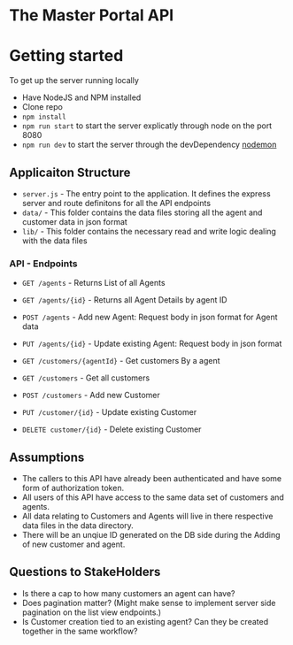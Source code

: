 # The Master Portal API

# Getting started

To get up the server running locally
- Have NodeJS and NPM installed
- Clone repo
- `npm install`
- `npm run start` to start the server explicatly through node on the port 8080
- `npm run dev` to start the server through the devDependency [nodemon](https://github.com/remy/nodemon)

## Applicaiton Structure 
- `server.js` - The entry point to the application. It defines the express server and route definitons for all the API endpoints
- `data/` - This folder contains the data files storing all the agent and customer data in json format
- `lib/` - This folder contains the necessary read and write logic dealing with the data files

### API - Endpoints

- `GET /agents` - Returns List of all Agents
- `GET /agents/{id}` - Returns all Agent Details by agent ID
- `POST /agents` - Add new Agent: Request body in json format for Agent data
- `PUT /agents/{id}` - Update existing Agent: Request body in json format

- `GET /customers/{agentId}` - Get customers By a agent
- `GET /customers` - Get all customers
- `POST /customers` - Add new Customer
- `PUT /customer/{id}` - Update existing Customer
- `DELETE customer/{id}` - Delete existing Customer 

## Assumptions
- The callers to this API have already been authenticated and have some form of authorization token.
- All users of this API have access to the same data set of customers and agents.
- All data relating to Customers and Agents will live in there respective data files in the data directory.
- There will be an unqiue ID generated on the DB side during the Adding of new customer and agent.

## Questions to StakeHolders
- Is there a cap to how many customers an agent can have?
- Does pagination matter? (Might make sense to implement server side pagination on the list view endpoints.)
- Is Customer creation tied to an existing agent? Can they be created together in the same workflow?